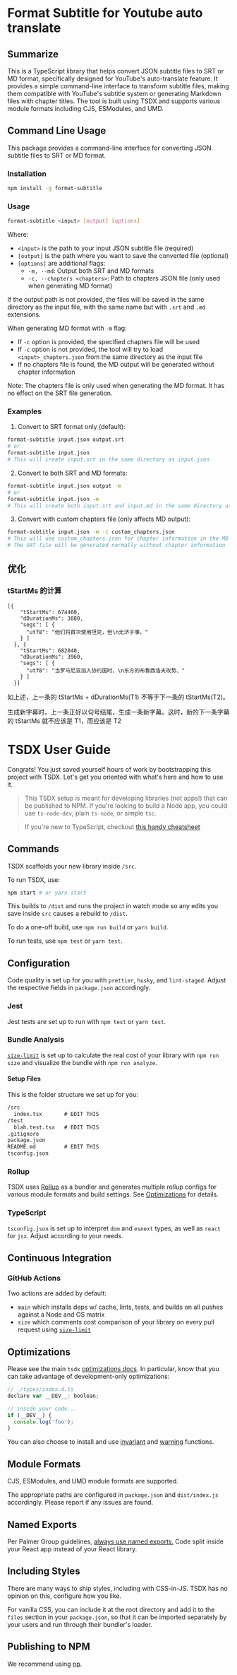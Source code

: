 # Format Subtitle for Youtube auto translate

## Summarize

This is a TypeScript library that helps convert JSON subtitle files to SRT or MD format, specifically designed for YouTube's auto-translate feature. It provides a simple command-line interface to transform subtitle files, making them compatible with YouTube's subtitle system or generating Markdown files with chapter titles. The tool is built using TSDX and supports various module formats including CJS, ESModules, and UMD.

## Command Line Usage

This package provides a command-line interface for converting JSON subtitle files to SRT or MD format.

### Installation

```bash
npm install -g format-subtitle
```

### Usage

```bash
format-subtitle <input> [output] [options]
```

Where:
- `<input>` is the path to your input JSON subtitle file (required)
- `[output]` is the path where you want to save the converted file (optional)
- `[options]` are additional flags:
  - `-m, --md`: Output both SRT and MD formats
  - `-c, --chapters <chapters>`: Path to chapters JSON file (only used when generating MD format)

If the output path is not provided, the files will be saved in the same directory as the input file, with the same name but with `.srt` and `.md` extensions.

When generating MD format with `-m` flag:
- If `-c` option is provided, the specified chapters file will be used
- If `-c` option is not provided, the tool will try to load `<input>_chapters.json` from the same directory as the input file
- If no chapters file is found, the MD output will be generated without chapter information

Note: The chapters file is only used when generating the MD format. It has no effect on the SRT file generation.

### Examples

1. Convert to SRT format only (default):
```bash
format-subtitle input.json output.srt
# or
format-subtitle input.json
# This will create input.srt in the same directory as input.json
```

2. Convert to both SRT and MD formats:
```bash
format-subtitle input.json output -m
# or
format-subtitle input.json -m
# This will create both input.srt and input.md in the same directory as input.json
```

3. Convert with custom chapters file (only affects MD output):
```bash
format-subtitle input.json -m -c custom_chapters.json
# This will use custom_chapters.json for chapter information in the MD file
# The SRT file will be generated normally without chapter information
```

## 优化

### tStartMs 的计算

```
[{
    "tStartMs": 674460,
    "dDurationMs": 3880,
    "segs": [ {
      "utf8": "他们将首次使用坦克，但\n无济于事。"
    } ]
  }, {
    "tStartMs": 682040,
    "dDurationMs": 3960,
    "segs": [ {
      "utf8": "当罗马尼亚加入协约国时，\n东方的布鲁西洛夫攻势、"
    } ]
  }] 
```
如上述，上一条的 tStartMs + dDurationMs(T1) 不等于下一条的 tStartMs(T2)。

生成新字幕时，上一条正好以句号结尾，生成一条新字幕。这时，新的下一条字幕的 tStartMs 就不应该是 T1，而应该是 T2

# TSDX User Guide

Congrats! You just saved yourself hours of work by bootstrapping this project with TSDX. Let's get you oriented with what's here and how to use it.

> This TSDX setup is meant for developing libraries (not apps!) that can be published to NPM. If you're looking to build a Node app, you could use `ts-node-dev`, plain `ts-node`, or simple `tsc`.

> If you're new to TypeScript, checkout [this handy cheatsheet](https://devhints.io/typescript)

## Commands

TSDX scaffolds your new library inside `/src`.

To run TSDX, use:

```bash
npm start # or yarn start
```

This builds to `/dist` and runs the project in watch mode so any edits you save inside `src` causes a rebuild to `/dist`.

To do a one-off build, use `npm run build` or `yarn build`.

To run tests, use `npm test` or `yarn test`.

## Configuration

Code quality is set up for you with `prettier`, `husky`, and `lint-staged`. Adjust the respective fields in `package.json` accordingly.

### Jest

Jest tests are set up to run with `npm test` or `yarn test`.

### Bundle Analysis

[`size-limit`](https://github.com/ai/size-limit) is set up to calculate the real cost of your library with `npm run size` and visualize the bundle with `npm run analyze`.

#### Setup Files

This is the folder structure we set up for you:

```txt
/src
  index.tsx       # EDIT THIS
/test
  blah.test.tsx   # EDIT THIS
.gitignore
package.json
README.md         # EDIT THIS
tsconfig.json
```

### Rollup

TSDX uses [Rollup](https://rollupjs.org) as a bundler and generates multiple rollup configs for various module formats and build settings. See [Optimizations](#optimizations) for details.

### TypeScript

`tsconfig.json` is set up to interpret `dom` and `esnext` types, as well as `react` for `jsx`. Adjust according to your needs.

## Continuous Integration

### GitHub Actions

Two actions are added by default:

- `main` which installs deps w/ cache, lints, tests, and builds on all pushes against a Node and OS matrix
- `size` which comments cost comparison of your library on every pull request using [`size-limit`](https://github.com/ai/size-limit)

## Optimizations

Please see the main `tsdx` [optimizations docs](https://github.com/palmerhq/tsdx#optimizations). In particular, know that you can take advantage of development-only optimizations:

```js
// ./types/index.d.ts
declare var __DEV__: boolean;

// inside your code...
if (__DEV__) {
  console.log('foo');
}
```

You can also choose to install and use [invariant](https://github.com/palmerhq/tsdx#invariant) and [warning](https://github.com/palmerhq/tsdx#warning) functions.

## Module Formats

CJS, ESModules, and UMD module formats are supported.

The appropriate paths are configured in `package.json` and `dist/index.js` accordingly. Please report if any issues are found.

## Named Exports

Per Palmer Group guidelines, [always use named exports.](https://github.com/palmerhq/typescript#exports) Code split inside your React app instead of your React library.

## Including Styles

There are many ways to ship styles, including with CSS-in-JS. TSDX has no opinion on this, configure how you like.

For vanilla CSS, you can include it at the root directory and add it to the `files` section in your `package.json`, so that it can be imported separately by your users and run through their bundler's loader.

## Publishing to NPM

We recommend using [np](https://github.com/sindresorhus/np).